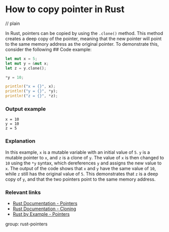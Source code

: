 # How to copy pointer in Rust
// plain

In Rust, pointers can be copied by using the `.clone()` method. This method creates a deep copy of the pointer, meaning that the new pointer will point to the same memory address as the original pointer. To demonstrate this, consider the following ## Code example:
```rust
let mut x = 5;
let mut y = &mut x;
let z = y.clone();

*y = 10;

println!("x = {}", x);
println!("y = {}", *y);
println!("z = {}", *z);
```

### Output example
```
x = 10
y = 10
z = 5
```

### Explanation
In this example, `x` is a mutable variable with an initial value of `5`. `y` is a mutable pointer to `x`, and `z` is a clone of `y`. The value of `x` is then changed to `10` using the `*y` syntax, which dereferences `y` and assigns the new value to `x`. The output of the code shows that `x` and `y` have the same value of `10`, while `z` still has the original value of `5`. This demonstrates that `z` is a deep copy of `y`, and that the two pointers point to the same memory address.

### Relevant links
- [Rust Documentation - Pointers](https://doc.rust-lang.org/book/ch19-02-pointers.html)
- [Rust Documentation - Cloning](https://doc.rust-lang.org/std/clone/trait.Clone.html)
- [Rust by Example - Pointers](https://doc.rust-lang.org/rust-by-example/scope/borrow/ref.html)

group: rust-pointers